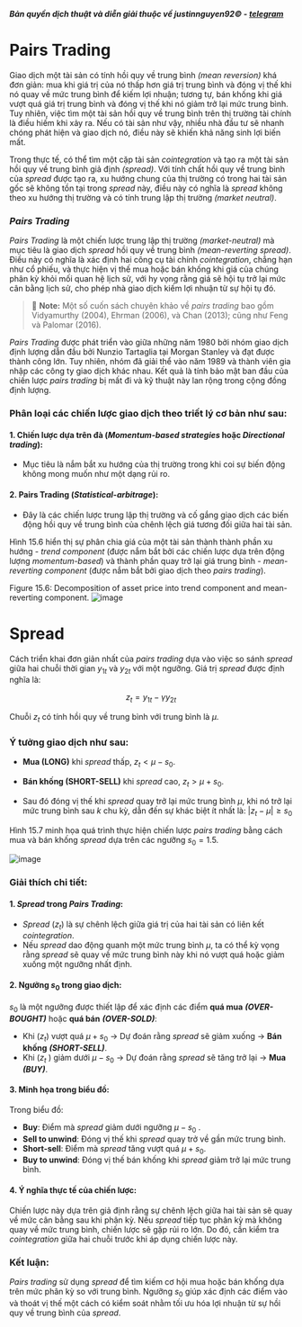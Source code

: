 ***Bản quyền dịch thuật và diễn giải thuộc về justinnguyen92&copy; - [telegram](https://t.me/justinnguyen92)***

# Pairs Trading
Giao dịch một tài sản có tính hồi quy về trung bình *(mean reversion)* khá đơn giản: mua khi giá trị của nó thấp hơn giá trị trung bình và đóng vị thế khi nó quay về mức trung bình để kiếm lợi nhuận; tương tự, bán khống khi giá vượt quá giá trị trung bình và đóng vị thế khi nó giảm trở lại mức trung bình. Tuy nhiên, việc tìm một tài sản hồi quy về trung bình trên thị trường tài chính là điều hiếm khi xảy ra. Nếu có tài sản như vậy, nhiều nhà đầu tư sẽ nhanh chóng phát hiện và giao dịch nó, điều này sẽ khiến khả năng sinh lợi biến mất.

Trong thực tế, có thể tìm một cặp tài sản *cointegration* và tạo ra một tài sản hồi quy về trung bình giả định *(spread)*. Với tính chất hồi quy về trung bình của *spread* được tạo ra, xu hướng chung của thị trường có trong hai tài sản gốc sẽ không tồn tại trong *spread* này, điều này có nghĩa là *spread* không theo xu hướng thị trường và có tính trung lập thị trường *(market neutral)*.

### *Pairs Trading*
*Pairs Trading* là một chiến lược trung lập thị trường *(market-neutral)* mà mục tiêu là giao dịch *spread* hồi quy về trung bình *(mean-reverting spread)*. Điều này có nghĩa là xác định hai công cụ tài chính *cointegration*, chẳng hạn như cổ phiếu, và thực hiện vị thế mua hoặc bán khống khi giá của chúng phân kỳ khỏi mối quan hệ lịch sử, với hy vọng rằng giá sẽ hội tụ trở lại mức cân bằng lịch sử, cho phép nhà giao dịch kiếm lợi nhuận từ sự hội tụ đó.

> :memo: **Note:** Một số cuốn sách chuyên khảo về *pairs trading* bao gồm Vidyamurthy (2004), Ehrman (2006), và Chan (2013); cũng như Feng và Palomar (2016).

*Pairs Trading* được phát triển vào giữa những năm 1980 bởi nhóm giao dịch định lượng dẫn đầu bởi Nunzio Tartaglia tại Morgan Stanley và đạt được thành công lớn. Tuy nhiên, nhóm đã giải thể vào năm 1989 và thành viên gia nhập các công ty giao dịch khác nhau. Kết quả là tính bảo mật ban đầu của chiến lược *pairs trading* bị mất đi và kỹ thuật này lan rộng trong cộng đồng định lượng.

### Phân loại các chiến lược giao dịch theo triết lý cơ bản như sau:
#### 1. Chiến lược dựa trên đà (*Momentum-based strategies* hoặc *Directional trading*):
- Mục tiêu là nắm bắt xu hướng của thị trường trong khi coi sự biến động không mong muốn như một dạng rủi ro.

#### 2. Pairs Trading (*Statistical-arbitrage*):
- Đây là các chiến lược trung lập thị trường và cố gắng giao dịch các biến động hồi quy về trung bình của chênh lệch giá tương đối giữa hai tài sản.

Hình 15.6 hiển thị sự phân chia giá của một tài sản thành thành phần xu hướng - *trend component* (được nắm bắt bởi các chiến lược dựa trên động lượng *momentum-based*) và thành phần quay trở lại giá trung bình - *mean-reverting component* (được nắm bắt bởi giao dịch theo *pairs trading*).

Figure 15.6: Decomposition of asset price into trend component and mean-reverting component.
![image](https://github.com/user-attachments/assets/bb03b9e4-2e26-4b32-851a-4b19f4e3dc15)

# Spread
Cách triển khai đơn giản nhất của *pairs trading* dựa vào việc so sánh *spread* giữa hai chuỗi thời gian $y_{1t}$ và $y_{2t}$ với một ngưỡng. Giá trị *spread* được định nghĩa là:

$$z_t = y_{1t} - \gamma y_{2t}$$

Chuỗi $z_t$ có tính hồi quy về trung bình với trung bình là $\mu$.

### Ý tưởng giao dịch như sau:
- **Mua (LONG)** khi *spread* thấp, $z_t < \mu - s_0$.
- **Bán khống (SHORT-SELL)** khi *spread* cao, $z_t > \mu + s_0$.

- Sau đó đóng vị thế khi *spread* quay trở lại mức trung bình $\mu$, khi nó trở lại mức trung bình sau $k$ chu kỳ, dẫn đến sự khác biệt ít nhất là: $|z_t - \mu| \geq s_0$

Hình 15.7 minh họa quá trình thực hiện chiến lược *pairs trading* bằng cách mua và bán khống *spread* dựa trên các ngưỡng $s_0 = 1.5$.

![image](https://github.com/user-attachments/assets/22354aa0-58dc-43e9-a1aa-3696546d26dd)

### Giải thích chi tiết:
#### 1. *Spread* trong *Pairs Trading*:
- *Spread* ($z_t$) là sự chênh lệch giữa giá trị của hai tài sản có liên kết *cointegration*.
- Nếu *spread* dao động quanh một mức trung bình $\mu$, ta có thể kỳ vọng rằng *spread* sẽ quay về mức trung bình này khi nó vượt quá hoặc giảm xuống một ngưỡng nhất định.

#### 2. Ngưỡng $s_0$ trong giao dịch:
$s_0$ là một ngưỡng được thiết lập để xác định các điểm **quá mua** ***(OVER-BOUGHT)*** hoặc **quá bán** ***(OVER-SOLD)***:
  - Khi ($z_t$) vượt quá $\mu + s_0$ → Dự đoán rằng *spread* sẽ giảm xuống → **Bán khống** ***(SHORT-SELL)***.
  - Khi ($z_t$ ) giảm dưới $\mu - s_0$ → Dự đoán rằng *spread* sẽ tăng trở lại → **Mua** ***(BUY)***. 

#### 3. Minh họa trong biểu đồ:
Trong biểu đồ:
  - **Buy**: Điểm mà *spread* giảm dưới ngưỡng $\mu - s_0$ .
  - **Sell to unwind**: Đóng vị thế khi *spread* quay trở về gần mức trung bình.
  - **Short-sell**: Điểm mà *spread* tăng vượt quá $\mu + s_0$.
  - **Buy to unwind**: Đóng vị thế bán khống khi *spread* giảm trở lại mức trung bình.
    
#### 4. Ý nghĩa thực tế của chiến lược:
Chiến lược này dựa trên giả định rằng sự chênh lệch giữa hai tài sản sẽ quay về mức cân bằng sau khi phân kỳ. Nếu *spread* tiếp tục phân kỳ mà không quay về mức trung bình, chiến lược sẽ gặp rủi ro lớn. Do đó, cần kiểm tra *cointegration* giữa hai chuỗi trước khi áp dụng chiến lược này.

### Kết luận:
*Pairs trading* sử dụng *spread* để tìm kiếm cơ hội mua hoặc bán khống dựa trên mức phân kỳ so với trung bình. Ngưỡng $s_0$ giúp xác định các điểm vào và thoát vị thế một cách có kiểm soát nhằm tối ưu hóa lợi nhuận từ sự hồi quy về trung bình của *spread*.
